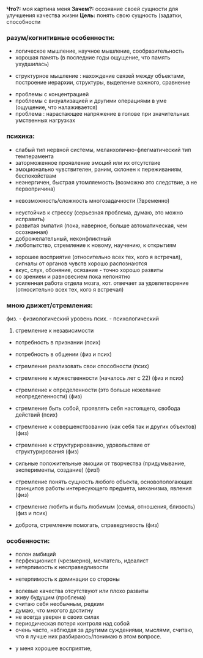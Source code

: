 **Что?:** моя картина меня
**Зачем?:** осознание своей сущности для улучшения качества жизни
**Цель:** понять свою сущность (задатки, способности

### разум/когнитивные особенности:

* логическое мышление, научное мышление, сообразительность
* хорошая память \(в последние годы ощущение, что память ухудшилась\)
- структурное мышление : нахождение связей между объектами, построение иерархии, структуры, выделение важного, сравнение
* проблемы с концентрацией
* проблемы с визуализацией и другими операциями в уме (ощущение, что налаживается)
* проблема : нарастающее напряжение в голове при значительных умственных нагрузках

### психика:

* слабый тип нервной системы, меланхолично-флегматический тип темперамента
 * заторможенное проявление эмоций или их отсутствие
 * эмоционально чувствителен, раним, склонен к переживаниям, беспокойствам
* неэнергичен, быстрая утомляемость (возможно это следствие, а не первопричина)
- невозможность/сложность многозадачности (?временно)
* неустойчив к стрессу \(серьезная проблема, думаю, это можно исправить\)
* развитая эмпатия (пока, наверное, больше автоматическая, чем осознанная)
* доброжелательный, неконфликтный
* любопытство, стремление к новому, научению, к открытиям
- хорошее восприятие (относительно всех тех, кого я встречал), сигналы от органов чувств хорошо распознаются
 - вкус, слух, обоняние, осязание - точно хорошо развиты
 - со зрением и равновесием пока непонятно
- усиленная работа отдела мозга, кот. отвечает за удовлетворение (относительно всех тех, кого я встречал)

### мною движет/стремления:

физ. - физиологический уровень
псих. - психологический

1. стремление к независимости
- потребность в признании (псих)
- потребность в общении (физ и псих)
- стремление реализовать свои способности (псих)
- стремление к мужественности (началось лет с 22) (физ и псих)
- стремление к определенности (это больше нежелание неопределенности) (физ)
- стремление быть собой, проявлять себя настоящего, свобода действий (псих)
- стремление к совершенствованию (как себя так и других объектов) (физ)
- стремление к структурированию, удовольствие от структурирования (физ)


- сильные положительные эмоции от творчества (придумывание, эксперименты, создание) (физ!)
- стремление понять сущность любого объекта, основопологающих принципов работы интересующего предмета, механизма, явления (физ)
- стремление любить и быть любимым \(семья, отношения, близость\) (физ и псих)
- доброта, стремление помогать, справедливость (физ)

### особенности:

* полон амбиций
* перфекционист \(чрезмерно\), мечтатель, идеалист
* нетерпимость к несправедливости 
- нетерпимость к доминации со стороны
* волевые качества отсутствуют или плохо развиты
* живу будущим \(проблема\)
* считаю себя необычным, редким
* думаю, что многого достигну
* не всегда уверен в своих силах
* периодическая потеря контроля над собой
* очень часто, наблюдая за другими суждениями, мыслями, считаю, что я лучше них разбираюсь/понимаю в этом вопросе.
- у меня хорошее восприятие, 



